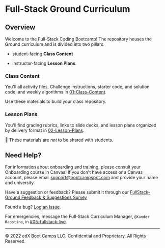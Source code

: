 # Full-Stack Ground Curriculum


## Overview

Welcome to the Full-Stack Coding Bootcamp! The repository houses the Ground curriculum and is divided into two pillars:

* student-facing **Class Content**

* instructor-facing **Lesson Plans**. 


### Class Content

You'll all activity files, Challenge instructions, starter code, and solution code, and weekly algorithms in [01-Class-Content](01-Class-Content).

Use these materials to build your class repository.


### Lesson Plans

You'll find grading rubrics, links to slide decks, and lesson plans organized by delivery format in [02-Lesson-Plans](02-Lesson-Plans). 

📝 These materials are _not_ to be shared with students. 


## Need Help?

For information about onboarding and training, please consult your Onboarding course in Canvas. If you don't have access or a Canvas account, please email support@bootcampspot.com and provide your name and university.

Have a suggestion or feedback? Please submit it through our [FullStack-Ground Feedback & Suggestions Survey](https://forms.gle/pRduJubbPK9fu22R7)

Found a bug? [Log an Issue](https://github.com/coding-boot-camp/FullStack-Ground/issues).

For emergencies, message the Full-Stack Curriculum Manager, `@Xander Rapstine`, in [#05-fullstack-live](https://trilogyed-instruction.slack.com/messages/C1073F9N0/).

---
© 2022 edX Boot Camps LLC.  Confidential and Proprietary.  All Rights Reserved.
